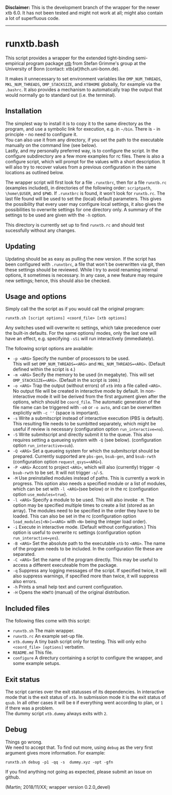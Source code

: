 **Disclaimer:** 
This is the development branch of the wrapper for the newer xtb 6.0. 
It has not been tested and might not work at all;
might also contain a lot of superfluous code.

---

# runxtb.bash

This script provides a wrapper for the 
extended tight-binding semi-empirical program package
[xtb](https://www.chemie.uni-bonn.de/pctc/mulliken-center/software/xtb/xtb) 
from Stefan Grimme's group at the University of Bonn
(contact: xtb{at}thch.uni-bonn.de).

It makes it unnecessary to set environment variables like 
`OMP_NUM_THREADS`, `MKL_NUM_THREADS`, `OMP_STACKSIZE`, and `XTBHOME` globally,
for example via the `.bashrc`. 
It also provides a mechanism to automatically trap the output
that would normally go to standard out (i.e. the terminal).

## Installation

The simplest way to install it is to copy it to the same directory as the 
program, and use a symbolic link for execution, e.g. in `~/bin`.
There is - in principle - no need to configure it.  
You can also use it from any directory, if you set the path to the
executable manually on the command line (see below).  
Lastly, and my personally preferred way, is to configure the script.
In the configure subdirectory are a few more examples for rc files.
There is also a configure script, which will prompt for the values 
with a short description.
It will also try to recover values from a previous configuration
in the same locations as outlined below.

The wrapper script will first look for a file `.runxtbrc`, 
then for a file `runxtb.rc` (examples included), 
in directories of the following order:
`scriptpath`, `\home\$USER`, and `$PWD`.
If `.runxtbrc` is found, it won't look for `runxtb.rc`.
The last file found will be used to set the (local) default parameters. 
This gives the possibility that every user may configure local settings,
it also gives the possibilities to overwrite settings for one directory only.
A summary of the settings to be used are given with the `-h` option.

This directory is currently set up to find `runxtb.rc` and should test 
sucessfully without any changes.

## Updating

Updating should be as easy as pulling the new version. 
If the script has been configured with `.runxtbrc`, 
a file that won't be overwritten via git, 
then these settings should be reviewed.
While I try to avoid renaming internal options, it sometimes is necessary.
In any case, a new feature may require new settings;
hence, this should also be checked.

## Usage and options

Simply call the the script as if you would call the original program:
```
runxtb.sh [script options] <coord_file> [xtb options]
```
Any switches used will overwrite rc settings, 
which take precedence over the built-in defaults.
For the same options/ modes, only the last one will have an effect,
e.g. specifying `-sSi` will run interactively (immediately).

The following script options are available:

 * `-p <ARG>` Specify the number of processors to be used.  
              This will set `OMP_NUM_THREADS=<ARG>` and `MKL_NUM_THREADS=<ARG>`.
              (Default defined within the script is `4`.)
 * `-m <ARG>` Secify the memory to be used (in megabyte).
              This will set `OMP_STACKSIZE=<ARG>`. (Default in the script is `1000`.)
 * `-o <ARG>` Trap the output (without errors) of `xtb` into a file called `<ARG>`.
              No output file will be created in interactive mode by default.
              In non-interactive mode it will be derived from the first argument given
              after the options, which should be `coord_file`.
              The automatic generation of the file name can be triggered with `-o0`
              or `-o auto`, and can be overwritten explicitly with `-c ''` (space is important).
 * `-s`       Write a submitscript instead of interactive execution (PBS is default).
              This resulting file needs to be sumbitted separately, 
              which might be useful if review is necessary 
              (configuration option `run_interactive=no`).
 * `-S`       Write submitscript and directly submit it to the queue.
              This also requires setting a queueing system with `-Q` (see below).
              (configuration option `run_interactive=sub`).
 * `-Q <ARG>` Set a queueing system for which the submitscript should be prepared.
              Currently supported are `pbs-gen`, `bsub-gen`, and `bsub-rwth` 
              (configuration option `request_qsys=<ARG>`).
 * `-P <ARG>` Accont to project `<ARG>`, which will also (currently) trigger
              `-Q bsub-rwth` to be set. It will not trigger `-s`/`-S`.
 * `-M`       Use preinstalled modules instead of paths. This is currently a work in progress.
              This option also needs a specified module or a list of modules, 
              which can be set with `-l <ARG>`(see below) or in the rc
              (configuration option `use_modules=true`).
 * `-l <ARG>` Specify a module to be used. This will also invoke `-M`.
              The option may be specified multiple times to create a list (stored as an array).
              The modules need to be specified in the order they have to be loaded.
              This can also be set in the rc 
              (configuration option `load_modules[<N>]=<ARG>` with `<N>` being the integer load order).
 * `-i`       Execute in interactive mode. (Default without configuration.)
              This option is useful to overwrite rc settings
              (configuration option `run_interactive=yes`).
 * `-B <ARG>` Set the absolute path to the executable `xtb` to `<ARG>`.
              The name of the program needs to be included.
              In the configuration file these are separated.
 * `-C <ARG>` Set the name of the program directly.
              This may be useful to access a different executeable from the package.
 * `-q`       Suppress any logging messages of the script.
              If specified twice, it will also suppress warnings,
              if specified more than twice, it will suppress also errors.
 * `-h`       Prints a small help text and current configuration.
 * `-H`       Opens the `HOWTO` (manual) of the original distribution.

## Included files

The following files come with this script:

 * `runxtb.sh` The main wrapper.
 * `runxtb.rc` An example set-up file.
 * `xtb.dummy` A tiny bash script only for testing. 
   This will only echo `<coord_file> [options]` verbatim.
 * `README.md` This file.
 * `configure` A directury containing a script to configure the wrapper,
   and some example setups.

## Exit status

The script carries over the exit statusses of its dependencies.
In interactive mode that is the exit status of `xtb`.
In submission mode it is the exit status of `qsub`.
In all other cases it will be `0` if everything went according to plan,
or `1` if there was a problem.  
The dummy script `xtb.dummy` always exits with `2`.

## Debug

Things go wrong.  
We need to accept that. 
To find out more, using `debug` as the very first argument gives more information.
For example:
```
runxtb.sh debug -p1 -qq -s  dummy.xyz -opt -gfn
```

If you find anything not going as expected, please submit an issue on github.

(Martin; 2018/11/XX; wrapper version 0.2.0_devel)
